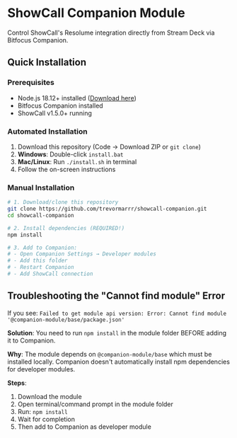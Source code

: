 # ShowCall Companion Module

Control ShowCall's Resolume integration directly from Stream Deck via Bitfocus Companion.

## Quick Installation

### Prerequisites
- Node.js 18.12+ installed ([Download here](https://nodejs.org/))
- Bitfocus Companion installed
- ShowCall v1.5.0+ running

### Automated Installation
1. Download this repository (Code → Download ZIP or `git clone`)
2. **Windows**: Double-click `install.bat`
3. **Mac/Linux**: Run `./install.sh` in terminal
4. Follow the on-screen instructions

### Manual Installation
```bash
# 1. Download/clone this repository
git clone https://github.com/trevormarrr/showcall-companion.git
cd showcall-companion

# 2. Install dependencies (REQUIRED!)
npm install

# 3. Add to Companion:
# - Open Companion Settings → Developer modules
# - Add this folder
# - Restart Companion
# - Add ShowCall connection
```

## Troubleshooting the "Cannot find module" Error

If you see: `Failed to get module api version: Error: Cannot find module '@companion-module/base/package.json'`

**Solution**: You need to run `npm install` in the module folder BEFORE adding it to Companion.

**Why**: The module depends on `@companion-module/base` which must be installed locally. Companion doesn't automatically install npm dependencies for developer modules.

**Steps**:
1. Download the module
2. Open terminal/command prompt in the module folder  
3. Run: `npm install`
4. Wait for completion
5. Then add to Companion as developer module
